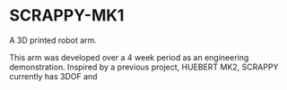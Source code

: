 # SCRAPPY-MK1
 A 3D printed robot arm.
 
 This arm was developed over a 4 week period as an engineering demonstration. Inspired by a previous project, HUEBERT MK2, SCRAPPY currently has 3DOF and 

